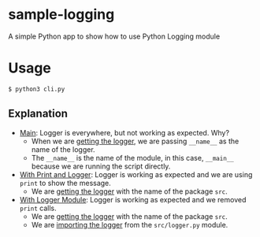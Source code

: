 # sample-logging
A simple Python app to show how to use Python Logging module

# Usage

```bash
$ python3 cli.py
```

## Explanation

- [Main](/../../main/cli.py): Logger is everywhere, but not working as expected. Why?
    - When we are [getting the logger](/../../main/cli.py#L9), we are passing `__name__` as the name of the logger.
    - The `__name__` is the name of the module, in this case, `__main__` because we are running the script directly.
- [With Print and Logger](/../../feature/with-print-and-logger/cli.py): Logger is working as expected and we are using `print` to show the message.
    - We are [getting the logger](/../../feature/with-print-and-logger/cli.py#L9) with the name of the package `src`.
- [With Logger Module](/cli.py): Logger is working as expected and we removed `print` calls.
    - We are [getting the logger](/src/logger.py#L3) with the name of the package `src`.
    - We are [importing the logger](/cli.py#L1) from the `src/logger.py` module.